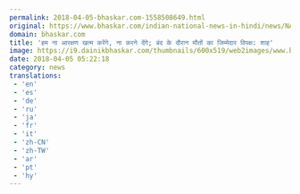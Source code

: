 ```yaml
---
permalink: 2018-04-05-bhaskar.com-1558508649.html
original: https://www.bhaskar.com/indian-national-news-in-hindi/news/NAT-NAN-HDLN-amit-shah-speaks-on-reservation-to-sc-and-st-says-bjp-will-never-end-policy-5844776-PHO.html
domain: bhaskar.com
title: 'हम ना आरक्षण खत्म करेंगे, ना करने देंगे; बंद के दौरान मौतों का जिम्मेदार विपक्ष: शाह'
image: https://i9.dainikbhaskar.com/thumbnails/600x519/web2images/www.bhaskar.com/2018/04/04/amit-shah1_1522849017.jpg
date: 2018-04-05 05:22:18
category: news
translations: 
 - 'en'
 - 'es'
 - 'de'
 - 'ru'
 - 'ja'
 - 'fr'
 - 'it'
 - 'zh-CN'
 - 'zh-TW'
 - 'ar'
 - 'pt'
 - 'hy'
---
```


